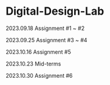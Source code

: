 # Digital-Design-Lab

2023.09.18 Assignment #1 ~ #2

2023.09.25 Assignment #3 ~ #4

2023.10.16 Assignment #5

2023.10.23 Mid-terms

2023.10.30 Assignment #6
